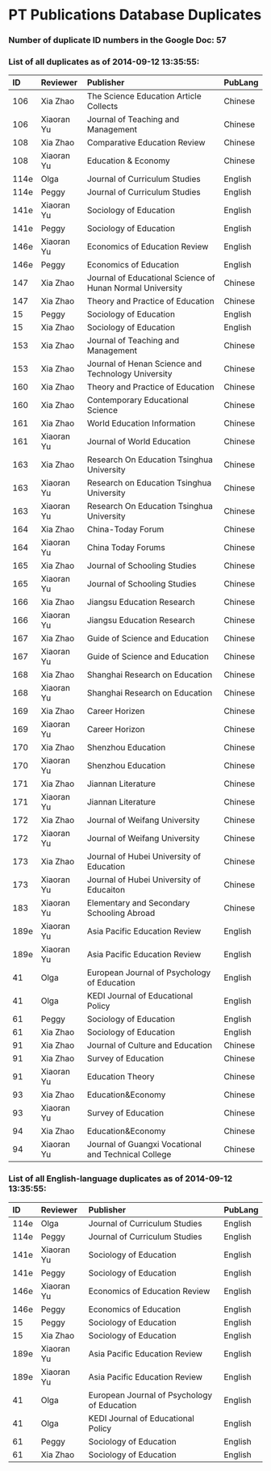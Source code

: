 # PT Publications Database Duplicates




### Number of duplicate ID numbers in the Google Doc: 57

### List of all duplicates as of 2014-09-12 13:35:55:


|ID   |Reviewer   |Publisher                                                 |PubLang |
|:----|:----------|:---------------------------------------------------------|:-------|
|106  |Xia Zhao   |The Science Education Article Collects                    |Chinese |
|106  |Xiaoran Yu |Journal of Teaching and Management                        |Chinese |
|108  |Xia Zhao   |Comparative Education Review                              |Chinese |
|108  |Xiaoran Yu |Education & Economy                                       |Chinese |
|114e |Olga       |Journal of Curriculum Studies                             |English |
|114e |Peggy      |Journal of Curriculum Studies                             |English |
|141e |Xiaoran Yu |Sociology of Education                                    |English |
|141e |Peggy      |Sociology of Education                                    |English |
|146e |Xiaoran Yu |Economics of Education Review                             |English |
|146e |Peggy      |Economics of Education                                    |English |
|147  |Xia Zhao   |Journal of Educational Science of Hunan Normal University |Chinese |
|147  |Xia Zhao   |Theory and Practice of Education                          |Chinese |
|15   |Peggy      |Sociology of Education                                    |English |
|15   |Xia Zhao   |Sociology of Education                                    |English |
|153  |Xia Zhao   |Journal of Teaching and Management                        |Chinese |
|153  |Xia Zhao   |Journal of Henan Science and Technology University        |Chinese |
|160  |Xia Zhao   |Theory and Practice of Education                          |Chinese |
|160  |Xia Zhao   |Contemporary Educational Science                          |Chinese |
|161  |Xia Zhao   |World Education Information                               |Chinese |
|161  |Xiaoran Yu |Journal of World Education                                |Chinese |
|163  |Xia Zhao   |Research On Education Tsinghua University                 |Chinese |
|163  |Xiaoran Yu |Research on Education Tsinghua University                 |Chinese |
|163  |Xiaoran Yu |Research On Education Tsinghua University                 |Chinese |
|164  |Xia Zhao   |China-Today Forum                                         |Chinese |
|164  |Xiaoran Yu |China Today Forums                                        |Chinese |
|165  |Xia Zhao   |Journal of Schooling Studies                              |Chinese |
|165  |Xiaoran Yu |Journal of Schooling Studies                              |Chinese |
|166  |Xia Zhao   |Jiangsu Education Research                                |Chinese |
|166  |Xiaoran Yu |Jiangsu Education Research                                |Chinese |
|167  |Xia Zhao   |Guide of Science and Education                            |Chinese |
|167  |Xiaoran Yu |Guide of Science and Education                            |Chinese |
|168  |Xia Zhao   |Shanghai Research on Education                            |Chinese |
|168  |Xiaoran Yu |Shanghai Research on Education                            |Chinese |
|169  |Xia Zhao   |Career Horizen                                            |Chinese |
|169  |Xiaoran Yu |Career Horizon                                            |Chinese |
|170  |Xia Zhao   |Shenzhou Education                                        |Chinese |
|170  |Xiaoran Yu |Shenzhou Education                                        |Chinese |
|171  |Xia Zhao   |Jiannan Literature                                        |Chinese |
|171  |Xiaoran Yu |Jiannan Literature                                        |Chinese |
|172  |Xia Zhao   |Journal of Weifang University                             |Chinese |
|172  |Xiaoran Yu |Journal of Weifang University                             |Chinese |
|173  |Xia Zhao   |Journal of Hubei University of Education                  |Chinese |
|173  |Xiaoran Yu |Journal of Hubei University of Educaiton                  |Chinese |
|183  |Xiaoran Yu |Elementary and Secondary Schooling Abroad                 |Chinese |
|189e |Xiaoran Yu |Asia Pacific Education Review                             |English |
|189e |Xiaoran Yu |Asia Pacific Education Review                             |English |
|41   |Olga       |European Journal of Psychology of Education               |English |
|41   |Olga       |KEDI Journal of Educational Policy                        |English |
|61   |Peggy      |Sociology of Education                                    |English |
|61   |Xia Zhao   | Sociology of Education                                   |English |
|91   |Xia Zhao   |Journal of Culture and Education                          |Chinese |
|91   |Xia Zhao   |Survey of Education                                       |Chinese |
|91   |Xiaoran Yu |Education Theory                                          |Chinese |
|93   |Xia Zhao   |Education&Economy                                         |Chinese |
|93   |Xiaoran Yu |Survey of Education                                       |Chinese |
|94   |Xia Zhao   |Education&Economy                                         |Chinese |
|94   |Xiaoran Yu |Journal of Guangxi Vocational and Technical College       |Chinese |

### List of all English-language duplicates as of 2014-09-12 13:35:55:


|ID   |Reviewer   |Publisher                                   |PubLang |
|:----|:----------|:-------------------------------------------|:-------|
|114e |Olga       |Journal of Curriculum Studies               |English |
|114e |Peggy      |Journal of Curriculum Studies               |English |
|141e |Xiaoran Yu |Sociology of Education                      |English |
|141e |Peggy      |Sociology of Education                      |English |
|146e |Xiaoran Yu |Economics of Education Review               |English |
|146e |Peggy      |Economics of Education                      |English |
|15   |Peggy      |Sociology of Education                      |English |
|15   |Xia Zhao   |Sociology of Education                      |English |
|189e |Xiaoran Yu |Asia Pacific Education Review               |English |
|189e |Xiaoran Yu |Asia Pacific Education Review               |English |
|41   |Olga       |European Journal of Psychology of Education |English |
|41   |Olga       |KEDI Journal of Educational Policy          |English |
|61   |Peggy      |Sociology of Education                      |English |
|61   |Xia Zhao   | Sociology of Education                     |English |

